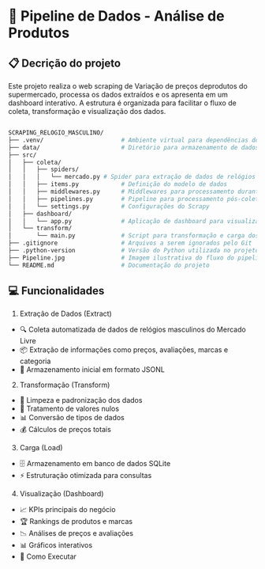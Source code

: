 # 🚀 Pipeline de Dados - Análise de Produtos

## 📋 Decrição do projeto

Este projeto realiza o web scraping de Variação de preços deprodutos do supermercado, processa os dados extraídos e 
os apresenta em um dashboard interativo. A estrutura é organizada para facilitar o fluxo de 
coleta, transformação e visualização dos dados.


```bash

SCRAPING_RELOGIO_MASCULINO/
├── .venv/                      # Ambiente virtual para dependências do Python
├── data/                       # Diretório para armazenamento de dados coletados
├── src/
│   ├── coleta/
│   │   ├── spiders/
│   │   │   └── mercado.py # Spider para extração de dados de relógios masculinos
│   │   ├── items.py            # Definição do modelo de dados
│   │   ├── middlewares.py      # Middlewares para processamento durante o scraping
│   │   ├── pipelines.py        # Pipeline para processamento pós-coleta
│   │   └── settings.py         # Configurações do Scrapy
│   ├── dashboard/
│   │   └── app.py              # Aplicação de dashboard para visualização dos dados
│   └── transform/
│       └── main.py             # Script para transformação e carga dos dados coletados
├── .gitignore                  # Arquivos a serem ignorados pelo Git
├── .python-version             # Versão do Python utilizada no projeto
├── Pipeline.jpg                # Imagem ilustrativa do fluxo do pipeline
└── README.md                   # Documentação do projeto
```

## 💻 Funcionalidades
1. Extração de Dados (Extract)
- 🔍 Coleta automatizada de dados de relógios masculinos do Mercado Livre
- 📦 Extração de informações como preços, avaliações, marcas e categoria
- 💾 Armazenamento inicial em formato JSONL
2. Transformação (Transform)
- 🧹 Limpeza e padronização dos dados
- 🔄 Tratamento de valores nulos
- 📊 Conversão de tipos de dados
- 💰 Cálculos de preços totais
3. Carga (Load)
- 🗄️ Armazenamento em banco de dados SQLite
- ⚡ Estruturação otimizada para consultas
4. Visualização (Dashboard)
- 📈 KPIs principais do negócio
- 🏆 Rankings de produtos e marcas
- 📉 Análises de preços e avaliações
- 📊 Gráficos interativos
- 🔧 Como Executar